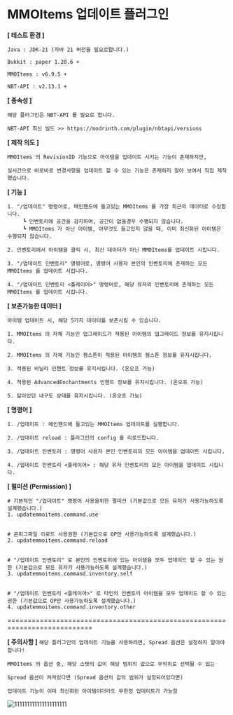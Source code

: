 # MMOItems 업데이트 플러그인

**[ 테스트 환경 ]**
```
Java : JDK-21 (자바 21 버전을 필요로합니다.)

Bukkit : paper 1.20.6 +

MMOItems : v6.9.5 +

NBT-API : v2.13.1 +
```

**[ 종속성 ]**
```
해당 플러그인은 NBT-API 를 필요로 합니다.

NBT-API 최신 빌드 >> https://modrinth.com/plugin/nbtapi/versions
```

**[ 제작 의도 ]**
```
MMOItems 의 RevisionID 기능으로 아이템을 업데이트 시키는 기능이 존재하지만,

실시간으로 바로바로 변경사항을 업데이트 할 수 있는 기능은 존재하지 않아 보여서 직접 제작했습니다.
```

**[ 기능 ]**
```
1. "/업데이트" 명령어로, 메인핸드에 들고있는 MMOItems 를 가장 최근의 데이터로 수정합니다.
     ┗ 인벤토리에 공간을 감지하여, 공간이 없을경우 수행되지 않습니다. 
     ┗ MMOItems 가 아닌 아이템, 아무것도 들고있지 않을 때, 이미 최신화된 아이템은 수행되지 않습니다.

2. 인벤토리에서 아이템을 클릭 시, 최신 데이터가 아닌 MMOItems를 업데이트 시킵니다.

3. "/업데이트 인벤토리" 명령어로, 명령어 사용자 본인의 인벤토리에 존재하는 모든 MMOItems 를 업데이트 시킵니다.

4. "/업데이트 인벤토리 <플레이어>" 명령어로, 해당 유저의 인벤토리에 존재하는 모든 MMOItems 를 업데이트 시킵니다.
```

**[ 보존가능한 데이터 ]**
```
아이템 업데이트 시, 해당 5가지 데이터를 보존시킬 수 있습니다.

1. MMOItems 의 자체 기능인 업그레이드가 적용된 아이템의 업그레이드 정보를 유지시킵니다.

2. MMOItems 의 자체 기능인 젬스톤이 적용된 아이템의 젬스톤 정보를 유지시킵니다.

3. 적용된 바닐라 인첸트 정보를 유지시킵니다. (온오프 가능)

4. 적용된 AdvancedEnchantments 인첸트 정보를 유지시킵니다. (온오프 가능)

5. 닳아있던 내구도 상태를 유지시킵니다. (온오프 가능)
```

**[ 명령어 ]**
```
1. /업데이트 : 메인핸드에 들고있는 MMOItems 업데이트를 실행합니다.

2. /업데이트 reload : 플러그인의 config 를 리로드합니다.

3. /업데이트 인벤토리 : 명령어 사용자 본인 인벤토리의 모든 아이템을 업데이트 시킵니다.

4. /업데이트 인벤토리 <플레이어> : 해당 유저 인벤토리의 모든 아이템을 업데이트 시킵니다.
```

**[ 펄미션 (Permission) ]**
```
# 기본적인 "/업데이트" 명령어 사용을위한 펄미션 (기본값으로 모든 유저가 사용가능하도록 설계했습니다.)
1. updatemmoitems.command.use


# 콘피그파일 리로드 사용권한 (기본값으로 OP만 사용가능하도록 설계했습니다.)
2. updatemmoitems.command.reload


# "/업데이트 인벤토리" 로 본인의 인벤토리에 있는 아이템을 모두 업데이드 할 수 있는 권한 (기본값으로 모든 유저가 사용가능하도록 설계했습니다.)
3. updatemmoitems.command.inventory.self


# "/업데이트 인벤토리 <플레이어>" 로 타인의 인벤토리 아이템을 모두 업데이드 할 수 있는 권한 (기본값으로 OP만 사용가능하도록 설계했습니다.)
4. updatemmoitems.command.inventory.other
```

===========================================================================

**[ 주의사항 ]**
``해당 플러그인의 업데이트 기능을 사용하려면, Spread 옵션은 설정하지 말아야 합니다!``
```
MMOItems 의 옵션 중, 해당 스텟의 값이 해당 범위의 값으로 무작위로 선택될 수 있는

Spread 옵션이 켜져있다면 (Spread 옵션의 값의 범위가 설정되어있다면) 

업데이트 기능이 이미 최신화된 아이템이더라도 무한정 업데이트가 가능함
```
![111111111111111111111](https://github.com/bl9ckSapphire/updateMMOItems/assets/71931968/92021a3c-b50b-404a-8ee0-72de2bb2d472)
